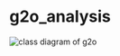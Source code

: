 # g2o_analysis
![class diagram of g2o]("https://github.com/zouyajing/g2o_analysis/blob/raw/v2-fb35b76967fb6a81bdb35b17aa334d26_r.jpeg" "class diagram of g2o")
